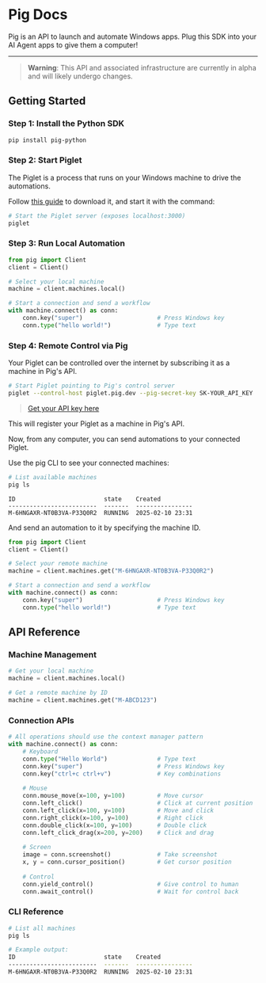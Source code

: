 # Pig Docs

Pig is an API to launch and automate Windows apps. Plug this SDK into your AI Agent apps to give them a computer!

---

> **Warning**: This API and associated infrastructure are currently in alpha and will likely undergo changes.


## Getting Started

### Step 1: Install the Python SDK

```bash
pip install pig-python
```

### Step 2: Start Piglet

The Piglet is a process that runs on your Windows machine to drive the automations. 

Follow [this guide](https://github.com/pig-dot-dev/piglet/) to download it, and start it with the command:

```bash
# Start the Piglet server (exposes localhost:3000)
piglet
```

### Step 3: Run Local Automation

```python
from pig import Client
client = Client()

# Select your local machine
machine = client.machines.local()

# Start a connection and send a workflow
with machine.connect() as conn:
    conn.key("super")                     # Press Windows key
    conn.type("hello world!")             # Type text
```

### Step 4: Remote Control via Pig

Your Piglet can be controlled over the internet by subscribing it as a machine in Pig's API.


```bash
# Start Piglet pointing to Pig's control server
piglet --control-host piglet.pig.dev --pig-secret-key SK-YOUR_API_KEY
```

> [Get your API key here](https://pig.dev/alpha)

This will register your Piglet as a machine in Pig's API.

Now, from any computer, you can send automations to your connected Piglet.

Use the pig CLI to see your connected machines:
```bash
# List available machines
pig ls
```
```
ID                         state    Created
-------------------------  -------  ----------------
M-6HNGAXR-NT0B3VA-P33Q0R2  RUNNING  2025-02-10 23:31
```

And send an automation to it by specifying the machine ID.
```python
from pig import Client
client = Client()

# Select your remote machine
machine = client.machines.get("M-6HNGAXR-NT0B3VA-P33Q0R2")

# Start a connection and send a workflow
with machine.connect() as conn:
    conn.key("super")                     # Press Windows key
    conn.type("hello world!")             # Type text
```

## API Reference

### Machine Management

```python
# Get your local machine
machine = client.machines.local()

# Get a remote machine by ID
machine = client.machines.get("M-ABCD123")
```

### Connection APIs

```python
# All operations should use the context manager pattern
with machine.connect() as conn:
    # Keyboard
    conn.type("Hello World")              # Type text
    conn.key("super")                     # Press Windows key
    conn.key("ctrl+c ctrl+v")             # Key combinations
    
    # Mouse
    conn.mouse_move(x=100, y=100)         # Move cursor
    conn.left_click()                     # Click at current position
    conn.left_click(x=100, y=100)         # Move and click
    conn.right_click(x=100, y=100)        # Right click
    conn.double_click(x=100, y=100)       # Double click
    conn.left_click_drag(x=200, y=200)    # Click and drag
    
    # Screen
    image = conn.screenshot()             # Take screenshot
    x, y = conn.cursor_position()         # Get cursor position
    
    # Control
    conn.yield_control()                  # Give control to human
    conn.await_control()                  # Wait for control back
```

### CLI Reference

```bash
# List all machines
pig ls

# Example output:
ID                         state    Created
-------------------------  -------  ----------------
M-6HNGAXR-NT0B3VA-P33Q0R2  RUNNING  2025-02-10 23:31

